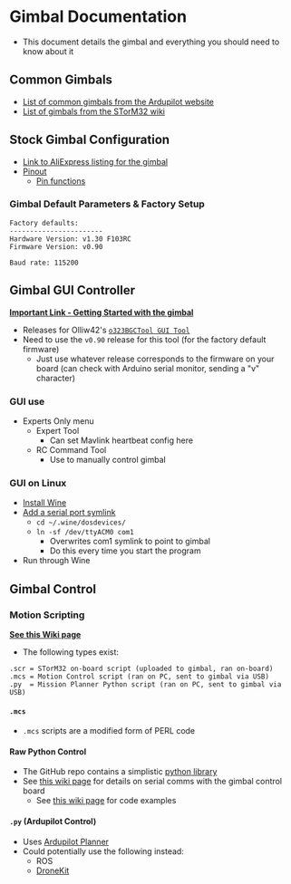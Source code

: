 # Gimbal Documentation

- This document details the gimbal and everything you should need to know about it

## Common Gimbals

- [List of common gimbals from the Ardupilot website](https://ardupilot.org/copter/docs/common-cameras-and-gimbals.html#common-cameras-and-gimbals)
- [List of gimbals from the STorM32 wiki](http://www.olliw.eu/storm32bgc-wiki/Example_Setups)

## Stock Gimbal Configuration

- [Link to AliExpress listing for the gimbal](https://www.aliexpress.com/item/1005002165612156.html)
- [Pinout](http://www.olliw.eu/storm32bgc-wiki/Pins_and_Connectors)
  - [Pin functions](http://www.olliw.eu/storm32bgc-wiki/Ports_and_Pins_by_Function)

### Gimbal Default Parameters & Factory Setup

```text
Factory defaults:
-----------------------
Hardware Version: v1.30 F103RC
Firmware Version: v0.90

Baud rate: 115200
```

## Gimbal GUI Controller

[**Important Link - Getting Started with the gimbal**](http://www.olliw.eu/storm32bgc-wiki/Getting_Started)

- Releases for Olliw42's [`o323BGCTool GUI Tool`](https://github.com/olliw42/storm32bgc/tree/master/firmware%20binaries%20%26%20gui)
- Need to use the `v0.90` release for this tool (for the factory default firmware)
  - Just use whatever release corresponds to the firmware on your board (can check with Arduino serial monitor, sending a "v" character)

### GUI use

- Experts Only menu
  - Expert Tool
    - Can set Mavlink heartbeat config here
  - RC Command Tool
    - Use to manually control gimbal

### GUI on Linux

- [Install Wine](https://wiki.winehq.org/Ubuntu)
- [Add a serial port symlink](https://superuser.com/questions/619528/converting-the-dev-ttyusb-to-com-port-to-use-it-with-wine-in-linux)
  - `cd ~/.wine/dosdevices/`
  - `ln -sf /dev/ttyACM0 com1`
    - Overwrites com1 symlink to point to gimbal
    - Do this every time you start the program
- Run through Wine

## Gimbal Control

### Motion Scripting

[**See this Wiki page**](http://www.olliw.eu/storm32bgc-wiki/STorM32_Scripts)

- The following types exist:

```text
.scr = STorM32 on-board script (uploaded to gimbal, ran on-board)
.mcs = Motion Control script (ran on PC, sent to gimbal via USB)
.py  = Mission Planner Python script (ran on PC, sent to gimbal via USB)
```

#### `.mcs`

- `.mcs` scripts are a modified form of PERL code

#### Raw Python Control

- The GitHub repo contains a simplistic [python library](https://github.com/olliw42/storm32bgc/tree/master/py-library)
- See [this wiki page](http://www.olliw.eu/storm32bgc-wiki/Serial_Communication#Serial_Communication_-_RC_Commands) for details on serial comms with the gimbal control board
  - See [this wiki page](http://www.olliw.eu/storm32bgc-wiki/Code_Examples#Serial_Communication) for code examples

#### `.py` (Ardupilot Control)

- Uses [Ardupilot Planner](https://ardupilot.org/planner/)
- Could potentially use the following instead:
  - ROS
  - [DroneKit](https://dronekit-python.readthedocs.io/en/latest/)
